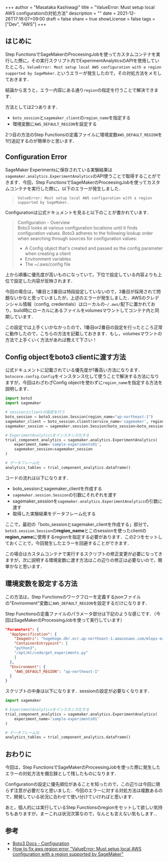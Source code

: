 +++
author = "Masataka Kashiwagi"
title = "ValueError: Must setup local AWS configurationの対処方法"
description = ""
date = 2021-12-26T17:16:07+09:00
draft = false
share = true
showLicense = false
tags = ["Dev", "AWS"]
+++

## はじめに
Step FunctionsでSageMakerのProceesingJobを使ってカスタムコンテナを実行した際に，その実行スクリプト内でExperimentAnalyticsのAPIを使用していたところ，`ValueError: Must setup local AWS configuration with a region supported by SageMaker.`というエラーが発生したので，その対処方法をメモしておきます．

結論から言うと，エラー内容にある通り`region`の指定を行うことで解決できます．

方法としては2つあります．
- `boto_session`と`sagemaker_client`の`region_name`を指定する
- 環境変数に`AWS_DEFAULT_REGION`を設定する

2つ目の方法のStep Functionsの定義ファイルに環境変数`AWS_DEFAULT_REGION`を1行追記するのが簡単かと思います．

## Configuration Error
SageMaker Experimentsに保存されている実験結果は`sagemaker.analytics.ExperimentAnalytics`のAPI使うことで取得することができます．今回，Step FunctionsでSageMakerのProceesingJobを使ってカスタムコンテナを実行した際に，以下のエラーが発生しました．

> `ValueError: Must setup local AWS configuration with a region supported by SageMaker.`

Configurationは公式ドキュメントを見ると以下のことが書かれています．

> Configuration - Overview <br>
> Boto3 looks at various configuration locations until it finds configuration values. Boto3 adheres to the following lookup order when searching through sources for configuration values:
> - A Config object that's created and passed as the config parameter when creating a client
> - Environment variables
> - The ~/.aws/config file

上から順番に優先度が高いものになっていて，下位で設定している内容よりも上位で設定した内容が反映されます．

今回の場合は，1番目と2番目は特段設定していないので，3番目が採用されて問題ないかなと思っていましたが，上述のエラーが発生しました．AWSのクレデンシャル情報（config, credentials）はローカルの`~/.aws/`配下に置かれており，build時にローカルにあるファイルをvolumesマウントしてコンテナ内と同期しています．

この設定では上手くいかなかったので，1番目or2番目の設定を行ったところ正常に動作したので，こちらの方法を記載しておきます．もし，volumesマウントの方法で上手くいく方法があれば教えて下さい！

## Config objectをboto3 clientに渡す方法
公式ドキュメントに記載されている優先度が1番高い方法になります．`botocore.config.Config`をインスタンス化して使うことで解決する方法になりますが，今回はわざわざConfig objectを使わずに`region_name`を指定する方法を説明します．

```python
import boto3
import sagemaker

# sessionとclientの設定を行う
boto_session = boto3.session.Session(region_name="ap-northeast-1")
sagemaker_client = boto_session.client(service_name='sagemaker', region_name="ap-northeast-1")
sagemaker_session = sagemaker.session.Session(boto_session=boto_session, sagemaker_client=sagemaker_client)

# ExperimentAnalyticsをインスタンス化する
trial_component_analytics = sagemaker.analytics.ExperimentAnalytics(
    experiment_name='sample-experiments01',
    sagemaker_session=sagemaker_session
)

# データフレーム化
analytics_tables = trial_component_analytics.dataframe()
```

コードの流れは以下になります．
- boto_sessionとsagemaker_clientを作成する
- `sagemaker.session.Session`の引数にそれぞれを渡す
- sagemaker_sessionを`sagemaker.analytics.ExperimentAnalytics`の引数に渡す
- 取得した実験結果をデータフレーム化する

ここで，最初の「boto_sessionとsagemaker_clientを作成する」部分で，`boto3.session.Session`の**region_name**とこのsessionを使ったclientの**region_name**に使用するregionを指定する必要があります．この2つをセットしておくことで，今回発生したエラーを回避することができます．

この場合はカスタムコンテナで実行するスクリプトの修正変更が必要になってきますが，次に説明する環境変数に渡す方法はこの辺りの修正は必要ないので，簡単かなと思います．

## 環境変数を設定する方法
この方法は，Step Functionsのワークフローを定義するjsonファイルの"Environment"変数に`AWS_DEFAULT_REGION`を設定するだけになります．

Step Functionsの定義ファイルのパラメータ部分は下記のような感じです．（今回はSageMakerのProcessingJobを使って実行しています）

```json
"Parameters": {
  "AppSpecification": {
    "ImageUri": "hogehoge.dkr.ecr.ap-northeast-1.amazonaws.com/mlops-experiments:latest",
    "ContainerEntrypoint": [
    "python3",
    "/opt/ml/code/get_experiments.py"
    ]
  },
  "Environment": {
    "AWS_DEFAULT_REGION": "ap-northeast-1"
  }
}
```

スクリプトの中身は以下になります．sessionの設定が必要なくなります．

```python
import sagemaker

# ExperimentAnalyticsをインスタンス化する
trial_component_analytics = sagemaker.analytics.ExperimentAnalytics(
    experiment_name='sample-experiments01'
)

# データフレーム化
analytics_tables = trial_component_analytics.dataframe()
```

## おわりに
今回は，Step FunctionsでSageMakerのProceesingJobを使った際に発生したエラーの対処方法を備忘録として残したものになります．

Configurationの設定に優先順位があることを知ったので，この辺りは今回に限らず注意が必要だなと思いました．今回のエラーに対する対処方法は複数あるので，開発している状況に合わせて使い分けていければと思います．

あと，個人的には実行しているStep Functionsのregionをセットして欲しい気持ちもありますが，まーこれは状況次第なので，なんとも言えない気もします...

## 参考
- [Boto3 Docs - Configuration](https://boto3.amazonaws.com/v1/documentation/api/latest/guide/configuration.html)
- [How to fix aws region error "ValueError: Must setup local AWS configuration with a region supported by SageMaker"](https://stackoverflow.com/questions/55869651/how-to-fix-aws-region-error-valueerror-must-setup-local-aws-configuration-with)
